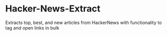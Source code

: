 # Hacker-News-Extract
Extracts top, best, and new articles from HackerNews with functionality to tag and open links in bulk
